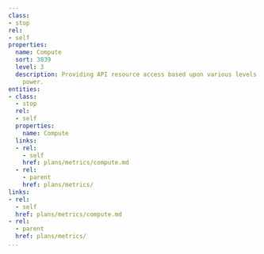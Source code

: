 ```yaml
---
class:
- stop
rel:
- self
properties:
  name: Compute
  sort: 3839
  level: 3
  description: Providing API resource access based upon various levels of compute
    power.
entities:
- class:
  - stop
  rel:
  - self
  properties:
    name: Compute
  links:
  - rel:
    - self
    href: plans/metrics/compute.md
  - rel:
    - parent
    href: plans/metrics/
links:
- rel:
  - self
  href: plans/metrics/compute.md
- rel:
  - parent
  href: plans/metrics/
...
```

